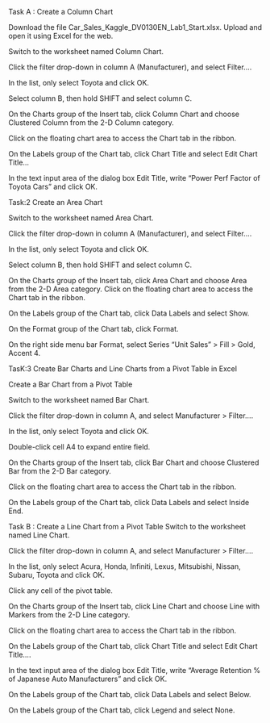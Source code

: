 Task A : Create a Column Chart

Download the file Car_Sales_Kaggle_DV0130EN_Lab1_Start.xlsx. Upload and open it using Excel for the web.

Switch to the worksheet named Column Chart.

Click the filter drop-down in column A (Manufacturer), and select Filter….

In the list, only select Toyota and click OK.

Select column B, then hold SHIFT and select column C.

On the Charts group of the Insert tab, click Column Chart and choose Clustered Column from the 2-D Column category.

Click on the floating chart area to access the Chart tab in the ribbon.

On the Labels group of the Chart tab, click Chart Title and select Edit Chart Title…

In the text input area of the dialog box Edit Title, write “Power Perf Factor of Toyota Cars” and click OK.

Task:2  Create an Area Chart

Switch to the worksheet named Area Chart.

Click the filter drop-down in column A (Manufacturer), and select Filter….

In the list, only select Toyota and click OK.

Select column B, then hold SHIFT and select column C.

On the Charts group of the Insert tab, click Area Chart and choose Area from the 2-D Area category.
Click on the floating chart area to access the Chart tab in the ribbon.

On the Labels group of the Chart tab, click Data Labels and select Show.

On the Format group of the Chart tab, click Format.

On the right side menu bar Format, select Series “Unit Sales” > Fill > Gold, Accent 4.

TasK:3  Create Bar Charts and Line Charts from a Pivot Table in Excel

Create a Bar Chart from a Pivot Table

Switch to the worksheet named Bar Chart.

Click the filter drop-down in column A, and select Manufacturer > Filter….

In the list, only select Toyota and click OK.

Double-click cell A4 to expand entire field.

On the Charts group of the Insert tab, click Bar Chart and choose Clustered Bar from the 2-D Bar category.

Click on the floating chart area to access the Chart tab in the ribbon.

On the Labels group of the Chart tab, click Data Labels and select Inside End.

Task B : Create a Line Chart from a Pivot Table
Switch to the worksheet named Line Chart.

Click the filter drop-down in column A, and select Manufacturer > Filter….

In the list, only select Acura, Honda, Infiniti, Lexus, Mitsubishi, Nissan, Subaru, Toyota and click OK.

Click any cell of the pivot table.

On the Charts group of the Insert tab, click Line Chart and choose Line with Markers from the 2-D Line category.

Click on the floating chart area to access the Chart tab in the ribbon.

On the Labels group of the Chart tab, click Chart Title and select Edit Chart Title….

In the text input area of the dialog box Edit Title, write “Average Retention % of Japanese Auto Manufacturers” and click OK.

On the Labels group of the Chart tab, click Data Labels and select Below.

On the Labels group of the Chart tab, click Legend and select None.
